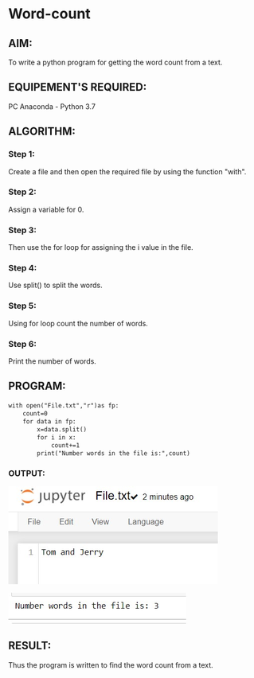 # Word-count
## AIM:
To write a python program for getting the word count from a text.
## EQUIPEMENT'S REQUIRED: 
PC
Anaconda - Python 3.7
## ALGORITHM: 
### Step 1:
Create a file and then open the required file by using the function "with".

### Step 2: 
Assign a variable for 0.
 
### Step 3: 
Then use the for loop for assigning the i value in the file.

### Step 4:  
Use split() to split the words.

### Step 5: 
Using for loop count the number of words.

### Step 6: 
Print the number of words.

## PROGRAM:
```
with open("File.txt","r")as fp:
    count=0
    for data in fp:
        x=data.split()
        for i in x:
            count+=1
        print("Number words in the file is:",count)

```        

### OUTPUT:

![](./text.jpg)


![](./output.jpg)

## RESULT:
Thus the program is written to find the word count from a text.
